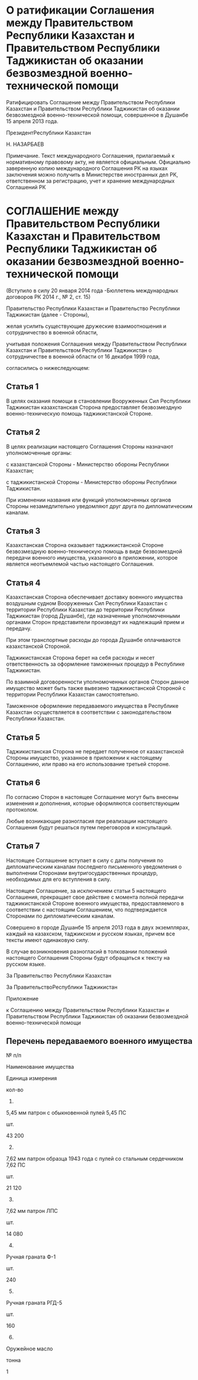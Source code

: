 # О ратификации Соглашения между Правительством Республики Казахстан и Правительством Республики Таджикистан об оказании безвозмездной военно-технической помощи

Ратифицировать Соглашение между Правительством Республики Казахстан и Правительством Республики Таджикистан об оказании безвозмездной военно-технической помощи, совершенное в Душанбе 15 апреля 2013 года.

ПрезидентРеспублики Казахстан

Н. НАЗАРБАЕВ

Примечание. Текст международного Соглашения, прилагаемый к нормативному правовому акту, не является официальным. Официально заверенную копию международного Соглашения РК на языках заключения можно получить в Министерстве иностранных дел РК, ответственном за регистрацию, учет и хранение международных Соглашений РК

# СОГЛАШЕНИЕ между Правительством Республики Казахстан и Правительством Республики Таджикистан об оказании безвозмездной военно-технической помощи

(Вступило в силу 20 января 2014 года -Бюллетень международных договоров РК 2014 г., № 2, ст. 15)

Правительство Республики Казахстан и Правительство Республики Таджикистан (далее - Стороны),

желая усилить существующие дружеские взаимоотношения и сотрудничество в военной области,

учитывая положения Соглашения между Правительством Республики Казахстан и Правительством Республики Таджикистан о сотрудничестве в военной области от 16 декабря 1999 года,

согласились о нижеследующем:

## Статья 1

В целях оказания помощи в становлении Вооруженных Сил Республики Таджикистан казахстанская Сторона предоставляет безвозмездную военно-техническую помощь таджикистанской Стороне.

## Статья 2

В целях реализации настоящего Соглашения Стороны назначают уполномоченные органы:

с казахстанской Стороны - Министерство обороны Республики Казахстан;

с таджикистанской Стороны - Министерство обороны Республики Таджикистан.

При изменении названия или функций уполномоченных органов Стороны незамедлительно уведомляют друг друга по дипломатическим каналам.

## Статья 3

Казахстанская Сторона оказывает таджикистанской Стороне безвозмездную военно-техническую помощь в виде безвозмездной передачи военного имущества, указанного в приложении, которое является неотъемлемой частью настоящего Соглашения.

## Статья 4

Казахстанская Сторона обеспечивает доставку военного имущества воздушным судном Вооруженных Сил Республики Казахстан с территории Республики Казахстан до территории Республики Таджикистан (город Душанбе), где назначенные уполномоченными органами Сторон представители произведут их надлежащий прием и передачу.

При этом транспортные расходы до города Душанбе оплачиваются казахстанской Стороной.

Таджикистанская Сторона берет на себя расходы и несет ответственность за оформление таможенных процедур в Республике Таджикистан.

По взаимной договоренности уполномоченных органов Сторон данное имущество может быть также вывезено таджикистанской Стороной с территории Республики Казахстан самостоятельно.

Таможенное оформление передаваемого имущества в Республике Казахстан осуществляется в соответствии с законодательством Республики Казахстан.

## Статья 5

Таджикистанская Сторона не передает полученное от казахстанской Стороны имущество, указанное в приложении к настоящему Соглашению, или право на его использование третьей стороне.

## Статья 6

По согласию Сторон в настоящее Соглашение могут быть внесены изменения и дополнения, которые оформляются соответствующим протоколом.

Любые возникающие разногласия при реализации настоящего Соглашения будут решаться путем переговоров и консультаций.

## Статья 7

Настоящее Соглашение вступает в силу с даты получения по дипломатическим каналам последнего письменного уведомления о выполнении Сторонами внутригосударственных процедур, необходимых для его вступления в силу.

Настоящее Соглашение, за исключением статьи 5 настоящего Соглашения, прекращает свое действие с момента полной передачи таджикистанской Стороне военного имущества, предоставляемого в соответствии с настоящим Соглашением, что подтверждается Сторонами по дипломатическим каналам.

Совершено в городе Душанбе 15 апреля 2013 года в двух экземплярах, каждый на казахском, таджикском и русском языках, причем все тексты имеют одинаковую силу.

В случае возникновения разногласий в толковании положений настоящего Соглашения Стороны будут обращаться к тексту на русском языке.

За Правительство Республики Казахстан

За ПравительствоРеспублики Таджикистан

Приложение

к Соглашению между Правительством Республики Казахстан и Правительством Республики Таджикистан об оказании безвозмездной военно-технической помощи

## Перечень передаваемого военного имущества

№ п/п

На­име­но­ва­ние иму­ще­ства

Еди­ни­ца из­ме­ре­ния

кол-во

1.

5,45 мм па­трон с обык­но­вен­ной пу­лей 5,45 ПС

шт.

43 200

2.

7,62 мм па­трон об­раз­ца 1943 го­да с пу­лей со сталь­ным сер­деч­ни­ком 7,62 ПС

шт.

21 120

3.

7,62 мм па­трон ЛПС

шт.

14 080

4.

Руч­ная гра­на­та Ф-1

шт.

240

5.

Руч­ная гра­на­та РГД-5

шт.

160

6.

Ору­жей­ное мас­ло

тон­на

1

